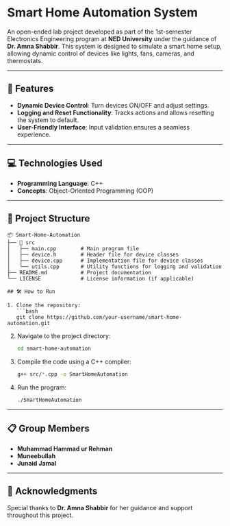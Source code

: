 # Smart Home Automation System

An open-ended lab project developed as part of the 1st-semester Electronics Engineering program at **NED University** under the guidance of **Dr. Amna Shabbir**. This system is designed to simulate a smart home setup, allowing dynamic control of devices like lights, fans, cameras, and thermostats.

---

## 🔧 Features
- **Dynamic Device Control**: Turn devices ON/OFF and adjust settings.
- **Logging and Reset Functionality**: Tracks actions and allows resetting the system to default.
- **User-Friendly Interface**: Input validation ensures a seamless experience.

---

## 💻 Technologies Used
- **Programming Language**: C++
- **Concepts**: Object-Oriented Programming (OOP)

---

## 📂 Project Structure
```plaintext
📦 Smart-Home-Automation
├── 📁 src
│   ├── main.cpp        # Main program file
│   ├── device.h        # Header file for device classes
│   ├── device.cpp      # Implementation file for device classes
│   └── utils.cpp       # Utility functions for logging and validation
├── README.md           # Project documentation
└── LICENSE             # License information (if applicable)

## 🛠️ How to Run

1. Clone the repository:
   ```bash
   git clone https://github.com/your-username/smart-home-automation.git
   ```

2. Navigate to the project directory:
   ```bash
   cd smart-home-automation
   ```

3. Compile the code using a C++ compiler:
   ```bash
   g++ src/*.cpp -o SmartHomeAutomation
   ```

4. Run the program:
   ```bash
   ./SmartHomeAutomation
   ```

---

## 📋 Group Members
- **Muhammad Hammad ur Rehman**  
- **Muneebullah**  
- **Junaid Jamal**

---

## 🤝 Acknowledgments
Special thanks to **Dr. Amna Shabbir** for her guidance and support throughout this project.
```
